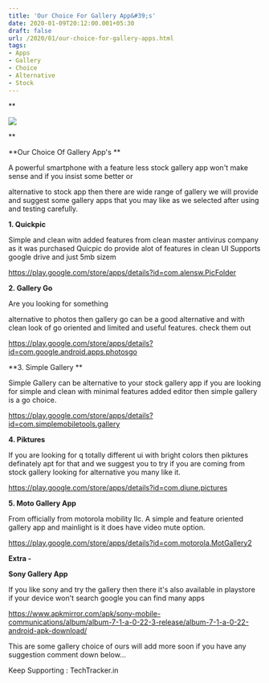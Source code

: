 ```yaml
---
title: 'Our Choice For Gallery App&#39;s'
date: 2020-01-09T20:12:00.001+05:30
draft: false
url: /2020/01/our-choice-for-gallery-apps.html
tags: 
- Apps
- Gallery
- Choice
- Alternative
- Stock
---
```


**  

  

  

  

[![](https://lh3.googleusercontent.com/-1V9JXxC1-54/XhlhxnYgJCI/AAAAAAAAAuw/k1UfYm5s9VwJPNebY8S2K4dHTtyfexkMACLcBGAsYHQ/s1600/IMG_20200111_111251_809.jpg)](https://lh3.googleusercontent.com/-1V9JXxC1-54/XhlhxnYgJCI/AAAAAAAAAuw/k1UfYm5s9VwJPNebY8S2K4dHTtyfexkMACLcBGAsYHQ/s1600/IMG_20200111_111251_809.jpg)

  






**

**Our Choice Of Gallery App's **

  

A powerful smartphone with a feature less stock gallery app won't make sense and if you insist some better or

alternative to stock app then there are wide range of gallery we will provide and suggest some gallery apps that you may like as we selected after using and testing carefully.

  

**1\. Quickpic**

  

Simple and clean witn added features from clean master antivirus company as it was purchased Quicpic do provide alot of features in clean UI Supports google drive and just 5mb sizem

  

https://play.google.com/store/apps/details?id=com.alensw.PicFolder  

  

**2\. Gallery Go**

  

Are you looking for something

alternative to photos then gallery go can be a good alternative and with clean look of go oriented and limited and useful features. check them out

  

https://play.google.com/store/apps/details?id=com.google.android.apps.photosgo  

  

**3\. Simple Gallery **

  

Simple Gallery can be alternative to your stock gallery app if you are looking for simple and clean with minimal features added editor then simple gallery is a go choice.

  

https://play.google.com/store/apps/details?id=com.simplemobiletools.gallery

  

**4\. Piktures**

  

If you are looking for q totally different ui with bright colors then piktures definately apt for that and we suggest you to try if you are coming from stock gallery looking for alternative you many like it.

  

https://play.google.com/store/apps/details?id=com.diune.pictures  

  

**5\. Moto Gallery App**

  

From officially from motorola mobility llc. A simple and feature oriented gallery app and mainlight is it does have video mute option.

  

https://play.google.com/store/apps/details?id=com.motorola.MotGallery2  

  

**Extra -**

**Sony Gallery App**  

  

If you like sony and try the gallery then there it's also available in playstore if your device won't search google you can find many apps

  

https://www.apkmirror.com/apk/sony-mobile-communications/album/album-7-1-a-0-22-3-release/album-7-1-a-0-22-android-apk-download/  

  

This are some gallery choice of ours will add more soon if you have any suggestion comment down below...

  

Keep Supporting : TechTracker.in